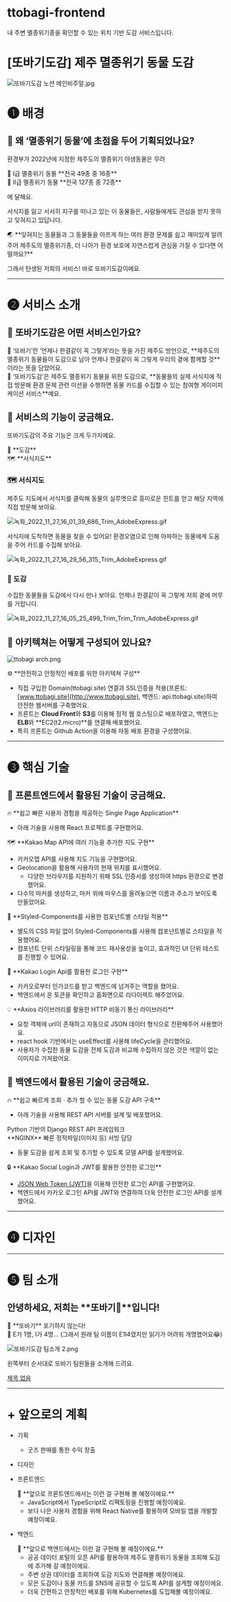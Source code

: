 # ttobagi-frontend
내 주변 멸종위기종을 확인할 수 있는 위치 기반 도감 서비스입니다. 

# [또바기도감] 제주 멸종위기 동물 도감

![또바기도감 노션 메인비주얼.jpg](%5B%E1%84%84%E1%85%A9%E1%84%87%E1%85%A1%E1%84%80%E1%85%B5%E1%84%83%E1%85%A9%E1%84%80%E1%85%A1%E1%86%B7%5D%20%E1%84%8C%E1%85%A6%E1%84%8C%E1%85%AE%20%E1%84%86%E1%85%A7%E1%86%AF%E1%84%8C%E1%85%A9%E1%86%BC%E1%84%8B%E1%85%B1%E1%84%80%E1%85%B5%20%E1%84%83%E1%85%A9%E1%86%BC%E1%84%86%E1%85%AE%E1%86%AF%20%E1%84%83%E1%85%A9%E1%84%80%E1%85%A1%E1%86%B7%20fa635908c2e740edbf9d9490581956ce/%25EB%2598%2590%25EB%25B0%2594%25EA%25B8%25B0%25EB%258F%2584%25EA%25B0%2590_%25EB%2585%25B8%25EC%2585%2598_%25EB%25A9%2594%25EC%259D%25B8%25EB%25B9%2584%25EC%25A3%25BC%25EC%2596%25BC.jpg)

# ❶ **배경**

## 🦀 왜 ‘멸종위기 동물’에 초점을 두어 기획되었나요?

환경부가 2022년에 지정한 제주도의 멸종위기 야생동물은 무려

<aside>
🦅 Ⅰ급 멸종위기 동물
**전국 49종 중 16종**

</aside>

<aside>
🦎 Ⅱ급 멸종위기 동물
**전국 127종 중 72종**

</aside>

에 달해요.

서식지를 잃고 서서히 지구를 떠나고 있는 이 동물들은, 사람들에게도 관심을 받지 못하고 잊혀지고 있답니다.

<aside>
🌏 **잊혀지는 동물들과 그 동물들을 아프게 하는 여러 환경 문제를 쉽고 재미있게 알려주어 제주도의 멸종위기종, 더 나아가 환경 보호에 자연스럽게 관심을 가질 수 있다면 어떨까요?**

</aside>

그래서 탄생된 저희의 서비스! 바로 또바기도감이에요.

---

# ❷ **서비스 소개**

## 🦀 또바기도감은 어떤 서비스인가요?

<aside>
🚶 ‘또바기’란 ‘언제나 한결같이 꼭 그렇게’라는 뜻을 가진 제주도 방언으로, **제주도의 멸종위기 동물들이 도감으로 남아 언제나 한결같이 꼭 그렇게 우리의 곁에 함께할 것**이라는 뜻을 담았어요.

</aside>

<aside>
👊 ‘또바기도감’은 제주도 멸종위기 동물을 위한 도감으로, **동물들의 실제 서식지에 직접 방문해 환경 문제 관련 미션을 수행하면 동물 카드를 수집할 수 있는 참여형 게이미피케이션 서비스**예요.

</aside>

## 🦀 서비스의 기능이 궁금해요.

또바기도감의 주요 기능은 크게 두가지예요.

<aside>
📖 **도감**

</aside>

<aside>
🗺️ **서식지도**

</aside>

### 🗺️ 서식지도

제주도 지도에서 서식지를 클릭해 동물의 실루엣으로 흥미로운 힌트를 얻고 해당 지역에 직접 방문해 보아요.

![녹화_2022_11_27_16_01_39_686_Trim_AdobeExpress.gif](%5B%E1%84%84%E1%85%A9%E1%84%87%E1%85%A1%E1%84%80%E1%85%B5%E1%84%83%E1%85%A9%E1%84%80%E1%85%A1%E1%86%B7%5D%20%E1%84%8C%E1%85%A6%E1%84%8C%E1%85%AE%20%E1%84%86%E1%85%A7%E1%86%AF%E1%84%8C%E1%85%A9%E1%86%BC%E1%84%8B%E1%85%B1%E1%84%80%E1%85%B5%20%E1%84%83%E1%85%A9%E1%86%BC%E1%84%86%E1%85%AE%E1%86%AF%20%E1%84%83%E1%85%A9%E1%84%80%E1%85%A1%E1%86%B7%20fa635908c2e740edbf9d9490581956ce/%25EB%2585%25B9%25ED%2599%2594_2022_11_27_16_01_39_686_Trim_AdobeExpress.gif)

서식지에 도착하면 동물을 찾을 수 있어요! 환경오염으로 인해 아파하는 동물에게 도움을 주어 카드를 수집해 보아요.

![녹화_2022_11_27_16_29_56_315_Trim_AdobeExpress.gif](%5B%E1%84%84%E1%85%A9%E1%84%87%E1%85%A1%E1%84%80%E1%85%B5%E1%84%83%E1%85%A9%E1%84%80%E1%85%A1%E1%86%B7%5D%20%E1%84%8C%E1%85%A6%E1%84%8C%E1%85%AE%20%E1%84%86%E1%85%A7%E1%86%AF%E1%84%8C%E1%85%A9%E1%86%BC%E1%84%8B%E1%85%B1%E1%84%80%E1%85%B5%20%E1%84%83%E1%85%A9%E1%86%BC%E1%84%86%E1%85%AE%E1%86%AF%20%E1%84%83%E1%85%A9%E1%84%80%E1%85%A1%E1%86%B7%20fa635908c2e740edbf9d9490581956ce/%25EB%2585%25B9%25ED%2599%2594_2022_11_27_16_29_56_315_Trim_AdobeExpress.gif)

### 📖 도감

수집한 동물들을 도감에서 다시 만나 보아요. 언제나 한결같이 꼭 그렇게 저희 곁에 머무를 거랍니다.

![녹화_2022_11_27_16_05_25_499_Trim_Trim_Trim_AdobeExpress.gif](%5B%E1%84%84%E1%85%A9%E1%84%87%E1%85%A1%E1%84%80%E1%85%B5%E1%84%83%E1%85%A9%E1%84%80%E1%85%A1%E1%86%B7%5D%20%E1%84%8C%E1%85%A6%E1%84%8C%E1%85%AE%20%E1%84%86%E1%85%A7%E1%86%AF%E1%84%8C%E1%85%A9%E1%86%BC%E1%84%8B%E1%85%B1%E1%84%80%E1%85%B5%20%E1%84%83%E1%85%A9%E1%86%BC%E1%84%86%E1%85%AE%E1%86%AF%20%E1%84%83%E1%85%A9%E1%84%80%E1%85%A1%E1%86%B7%20fa635908c2e740edbf9d9490581956ce/%25EB%2585%25B9%25ED%2599%2594_2022_11_27_16_05_25_499_Trim_Trim_Trim_AdobeExpress.gif)

## 🦀 아키텍쳐는 어떻게 구성되어 있나요?

![ttobagi arch.png](%5B%E1%84%84%E1%85%A9%E1%84%87%E1%85%A1%E1%84%80%E1%85%B5%E1%84%83%E1%85%A9%E1%84%80%E1%85%A1%E1%86%B7%5D%20%E1%84%8C%E1%85%A6%E1%84%8C%E1%85%AE%20%E1%84%86%E1%85%A7%E1%86%AF%E1%84%8C%E1%85%A9%E1%86%BC%E1%84%8B%E1%85%B1%E1%84%80%E1%85%B5%20%E1%84%83%E1%85%A9%E1%86%BC%E1%84%86%E1%85%AE%E1%86%AF%20%E1%84%83%E1%85%A9%E1%84%80%E1%85%A1%E1%86%B7%20fa635908c2e740edbf9d9490581956ce/ttobagi_arch.png)

<aside>
⚙ **안전하고 안정적인 배포를 위한 아키텍쳐 구성**

</aside>

- 직접 구입한 Domain(ttobagi.site) 연결과 SSL인증을 적용(프론트: [www.ttobagi.site](http://www.ttobagi.site), 백엔드: api.ttobagi.site)하여 안전한 웹서버를 구축했어요.
- 프론트는 **Cloud Front**와 **S3**를 이용해 정적 웹 호스팅으로 배포하였고, 백엔드는 **ELB**와 **EC2(t2.micro)**를 연결해 배포했어요.
- 특히 프론트는 Github Action을 이용해 자동 배포 환경을 구성했어요.

---

# ❸ 핵심 기술

## 🦀 프론트엔드에서 활용된 기술이 궁금해요.


<aside>
🔥 **쉽고 빠른 사용자 경험을 제공하는 Single Page Application**

</aside>

- 아래 기술을 사용해 React 프로젝트를 구현했어요.

<aside>
🗺️ **Kakao Map API에 여러 기능을 추가한 지도 구현**

</aside>

- 카카오맵 API를 사용해 지도 기능을 구현했어요.
- Geolocation을 활용해 사용자의 현재 위치를 표시했어요.
    - 다양한 브라우저를 지원하기 위해 SSL 인증서를 생성하여 https 환경으로 변경했어요.
- 다수의 마커를 생성하고, 마커 위에 마우스를 올려놓으면 이름과 주소가 보이도록 만들었어요.

<aside>
🎨 **Styled-Components를 사용한 컴포넌트별 스타일 적용**

</aside>

- 별도의 CSS 파일 없이 Styled-Components를 사용해 컴포넌트별로 스타일을 적용했어요.
- 컴포넌트 단위 스타일링을 통해 코드 재사용성을 높이고, 효과적인 UI 단위 테스트를 진행할 수 있어요.

<aside>
👤 **Kakao Login Api를 활용한 로그인 구현**

</aside>

- 카카오로부터 인가코드를 받고 백엔드에 넘겨주는 역할을 했어요.
- 백엔드에서 온 토큰을 확인하고 홈화면으로 리다이렉트 해주었어요.

<aside>
💡 **Axios 라이브러리를 활용한 HTTP 비동기 통신 라이브러리**

</aside>

- 요청 객체에 url이 존재하고 자동으로 JSON 데이터 형식으로 전환해주어 사용했어요.
- react hook 기반에서는 useEffect를 사용해 lifeCycle을 관리했어요.
- 사용자가 수집한 동물 도감을 전체 도감과 비교해 수집하지 않은 것은 색깔이 없는 이미지로 가져왔어요.

## 🦀 백엔드에서 활용된 기술이 궁금해요.

<aside>
🔥 **쉽고 빠르게 조회 · 추가 할 수 있는 동물 도감 API 구축**

</aside>

- 아래 기술을 사용해 REST API 서버를 설계 및 배포했어요.

<aside>
Python 기반의 Django REST API 프레임워크

</aside>

<aside>
**NGINX**
빠른 정적파일(이미지 등) 서빙 담당

</aside>

- 동물 도감을 쉽게 조회 및 추가할 수 있도록 모델 API를 설계했어요.

<aside>
🔒 **Kakao Social Login과 JWT를 활용한 안전한 로그인**

</aside>

- [JSON Web Token (JWT)](https://jwt.io/introduction)을 이용해 안전한 로그인 API를 구현했어요.
- 백엔드에서 카카오 로그인 API를 JWT와 연결하여 더욱 안전한 로그인 API를 설계했어요.

---

# ❹ 디자인


---

# ❺ 팀 소개

## 안녕하세요, 저희는 **또바기🦎**입니다!

<aside>
👊 **또바기** 포기하지 않는다!

</aside>

<aside>
🤼 E가 1명, I가 4명… (그래서 원래 팀 이름이 E1I4였지만 읽기가 어려워 개명했어요😂)

</aside>

![또바기도감 팀소개 2.png](%5B%E1%84%84%E1%85%A9%E1%84%87%E1%85%A1%E1%84%80%E1%85%B5%E1%84%83%E1%85%A9%E1%84%80%E1%85%A1%E1%86%B7%5D%20%E1%84%8C%E1%85%A6%E1%84%8C%E1%85%AE%20%E1%84%86%E1%85%A7%E1%86%AF%E1%84%8C%E1%85%A9%E1%86%BC%E1%84%8B%E1%85%B1%E1%84%80%E1%85%B5%20%E1%84%83%E1%85%A9%E1%86%BC%E1%84%86%E1%85%AE%E1%86%AF%20%E1%84%83%E1%85%A9%E1%84%80%E1%85%A1%E1%86%B7%20fa635908c2e740edbf9d9490581956ce/%25EB%2598%2590%25EB%25B0%2594%25EA%25B8%25B0%25EB%258F%2584%25EA%25B0%2590_%25ED%258C%2580%25EC%2586%258C%25EA%25B0%259C_2.png)

왼쪽부터 순서대로 또바기 팀원들을 소개해 드려요.

[제목 없음](https://www.notion.so/143fa331e6ae4576a54a8aad420d4fab)

---

# + 앞으로의 계획

</aside>

- 기획
    - 굿즈 판매를 통한 수익 창출
- 디자인
- 프론트엔드
    
    <aside>
    🙋 **앞으로 프론트엔드에서는 이런 걸 구현해 볼 예정이에요.**
    
    </aside>
    
    - JavaScript에서 TypeScript로 리팩토링을 진행할 예정이예요.
    - 보다 나은 사용자 경험을 위해 React Native를 활용하여 모바일 앱을 개발할 예정이예요.
- 백엔드
    
    <aside>
    🙋 **앞으로 백엔드에서는 이런 걸 구현해 볼 예정이에요.**
    
    </aside>
    
    - 공공 데이터 포털의 오픈 API를 활용하여 제주도 멸종위기 동물을 조회해 도감에 추가해 갈 예정이에요.
    - 주변 상권 데이터를 조회하여 도감 지도와 연결해볼 예정이에요.
    - 모은 도감이나 동물 카드를 SNS에 공유할 수 있도록 API를 설계할 예정이에요.
    - 더욱 간편하고 안정적인 배포를 위해 Kubernetes를 도입해볼 예정이예요.
